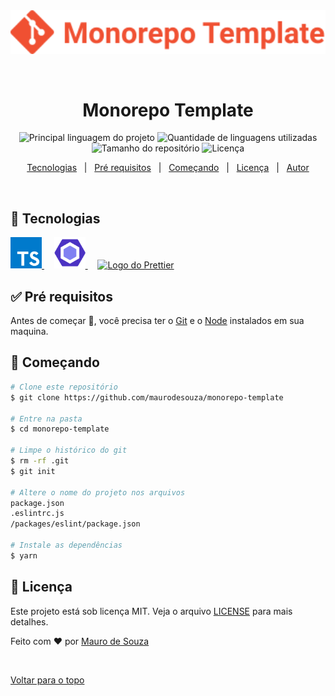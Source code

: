 <div align="center" id="top">
  <img src="./.github/image.svg" alt="Socket Chat" width="700px" />

  &#xa0;

</div>

<h1 align="center">Monorepo Template</h1>

<p align="center">
  <img alt="Principal linguagem do projeto" src="https://img.shields.io/github/languages/top/maurodesouza/monorepo-template?color=F05032">

  <img alt="Quantidade de linguagens utilizadas" src="https://img.shields.io/github/languages/count/maurodesouza/monorepo-template?color=F05032">

  <img alt="Tamanho do repositório" src="https://img.shields.io/github/repo-size/maurodesouza/monorepo-template?color=F05032">

  <img alt="Licença" src="https://img.shields.io/github/license/maurodesouza/monorepo-template?color=F05032">
</p>


<p align="center">
  <a href="#rocket-tecnologias">Tecnologias</a> &#xa0; | &#xa0;
  <a href="#white_check_mark-pré-requisitos">Pré requisitos</a> &#xa0; | &#xa0;
  <a href="#checkered_flag-começando">Começando</a> &#xa0; | &#xa0;
  <a href="#memo-licença">Licença</a> &#xa0; | &#xa0;
  <a href="https://github.com/maurodesouza" target="_blank">Autor</a>
</p>

<br>

## :rocket: Tecnologias ##

<a href="https://www.typescriptlang.org">
  <img width="50" title="Typescript" alt="Logo do Typescript" src="https://raw.githubusercontent.com/github/explore/80688e429a7d4ef2fca1e82350fe8e3517d3494d/topics/typescript/typescript.png">
</a> &#xa0; &#xa0;

<a href="https://eslint.org">
  <img  width="50" title="Eslint" alt="Logo do Eslint" src="https://raw.githubusercontent.com/github/explore/80688e429a7d4ef2fca1e82350fe8e3517d3494d/topics/eslint/eslint.png">
</a> &#xa0; &#xa0;

<a href="https://prettier.io">
  <img width="50" title="Prettier" alt="Logo do Prettier" src="https://prettier.io/icon.png">
</a>


## :white_check_mark: Pré requisitos ##

Antes de começar :checkered_flag:, você precisa ter o [Git](https://git-scm.com) e o [Node](https://nodejs.org/en/) instalados em sua maquina.

## :checkered_flag: Começando ##

```bash
# Clone este repositório
$ git clone https://github.com/maurodesouza/monorepo-template

# Entre na pasta
$ cd monorepo-template

# Limpe o histórico do git
$ rm -rf .git
$ git init

# Altere o nome do projeto nos arquivos
package.json
.eslintrc.js
/packages/eslint/package.json

# Instale as dependências
$ yarn
```

## :memo: Licença ##

Este projeto está sob licença MIT. Veja o arquivo [LICENSE](LICENSE.md) para mais detalhes.


Feito com :heart: por <a href="https://github.com/maurodesouza" target="_blank">Mauro de Souza</a>

&#xa0;

<a href="#top">Voltar para o topo</a>
